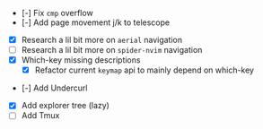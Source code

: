 -   [-] Fix `cmp` overflow
-   [-] Add page movement j/k to telescope
-   [x] Research a lil bit more on `aerial` navigation
-   [ ] Research a lil bit more on `spider-nvim` navigation
-   [x] Which-key missing descriptions
    -   [x] Refactor current `keymap` api to mainly depend on which-key
-   [-] Add Undercurl
-   [x] Add explorer tree (lazy)
-   [ ] Add Tmux
